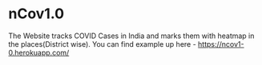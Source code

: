 # nCov1.0
The Website tracks COVID Cases in India and marks them with heatmap in the places(District wise).
You can find example up here - https://ncov1-0.herokuapp.com/
